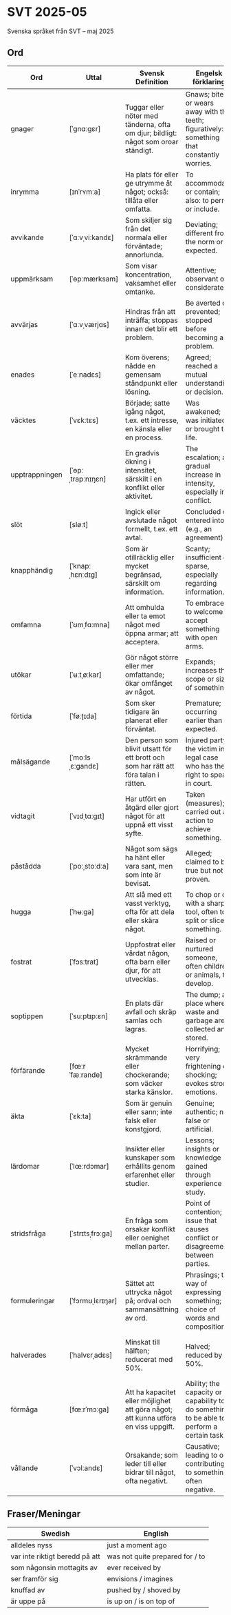# SVT 2025-05
Svenska språket från SVT – maj 2025

## Ord
| Ord          | Uttal              | Svensk Definition                                                               | Engelsk förklaring                               | Kinesisk解释             | Exempel mening                                     |
|--------------|--------------------|----------------------------------------------------------------------------------|------------------------------------------------|--------------------------|--------------------------------------------------|
| gnager | [ˈɡnɑːɡɛr]       | Tuggar eller nöter med tänderna, ofta om djur; bildligt: något som oroar ständigt. | Gnaws; bites or wears away with the teeth; figuratively: something that constantly worries. | 啃咬；（比喻）折磨，困扰。 | Oro för framtiden gnager i honom varje natt.                             |
| inrymma  | [ɪnˈrʏmːa]       | Ha plats för eller ge utrymme åt något; också: tillåta eller omfatta.  | To accommodate or contain; also: to permit or include. | 容纳，包含；也指允许，接纳。 | Lokalen kan inrymma upp till 500 personer.                                 |
| avvikande  | [ˈɑːvˌviːkandɛ]   | Som skiljer sig från det normala eller förväntade; annorlunda.           | Deviating; different from the norm or expected. | 异常的，偏离常规的，与众不同的。 | Hans avvikande åsikter väckte starka reaktioner i gruppen.                  |
| uppmärksam  | [ˈɵpːmærksam]      | Som visar koncentration, vaksamhet eller omtanke.                     | Attentive; observant or considerate.         | 留心的，注意的，体贴的。          | Hon var mycket uppmärksam på barnens behov under utflykten.                |
| avvärjas   | [ˈɑːvˌværjɑs]    | Hindras från att inträffa; stoppas innan det blir ett problem.          | Be averted or prevented; stopped before becoming a problem. | 避免，被阻止，防止。           | En större katastrof kunde avvärjas tack vare snabb insats från räddningstjänsten. |
| enades  | [ˈeːnadɛs]       | Kom överens; nådde en gemensam ståndpunkt eller lösning.              | Agreed; reached a mutual understanding or decision. | 达成一致，统一意见。          | Parterna enades om ett nytt avtal efter långa förhandlingar.              |
| väcktes | [ˈvɛkːtɛs]       | Började; satte igång något, t.ex. ett intresse, en känsla eller en process. | Was awakened; was initiated or brought to life. | 被唤起，被引发，被启动。         | Hennes nyfikenhet väcktes av den spännande dokumentären.                         |
| upptrappningen   | [ˈɵpːˌtrapːnɪŋɛn]       | En gradvis ökning i intensitet, särskilt i en konflikt eller aktivitet.  | The escalation; a gradual increase in intensity, especially in conflict. | 升级，加剧（尤指冲突或紧张局势）。 | Upptrappningen av konflikten oroade hela regionen.                              |
| slöt  | [sløːt]          | Ingick eller avslutade något formellt, t.ex. ett avtal.                | Concluded or entered into (e.g., an agreement). | 缔结，签订，达成。           | Länderna slöt ett fredsavtal efter flera månaders förhandlingar.         |
| knapphändig | [ˈknapːˌhɛnːdɪɡ]   | Som är otillräcklig eller mycket begränsad, särskilt om information. | Scanty; insufficient or sparse, especially regarding information. | 匮乏的，不充分的。           | Rapporten innehöll bara knapphändig information om händelsen.               |
| omfamna | [ˈʊmˌfɑːmna]       | Att omhulda eller ta emot något med öppna armar; att acceptera.         | To embrace; to welcome or accept something with open arms. | 拥抱，接受。               | Hon valde att omfamna förändringarna i sitt liv istället för att motstå dem.  |
| utökar  | [ˈʉːtˌøːkar]     | Gör något större eller mer omfattande; ökar omfånget av något.       | Expands; increases the scope or size of something. | 扩大，扩展，增加。         | Företaget utökar sin verksamhet till nya marknader.                      |
| förtida | [ˈføːʈɪda]        | Som sker tidigare än planerat eller förväntat.                      | Premature; occurring earlier than expected. | 提前的，过早的。              | Han gick i förtida pension vid 61 års ålder.                                |
| målsägande  | [ˈmoːlsˌɛːɡandɛ]    | Den person som blivit utsatt för ett brott och som har rätt att föra talan i rätten. | Injured party; the victim in a legal case who has the right to speak in court. | 被害人，原告（刑事案件中）。 | Målsäganden vittnade om vad som hade hänt under rånet.                             |
| vidtagit  | [ˈvɪdˌtɑːɡɪt]    | Har utfört en åtgärd eller gjort något för att uppnå ett visst syfte.     | Taken (measures); carried out an action to achieve something. | 采取了（措施），执行了。     | Myndigheten har vidtagit åtgärder för att förhindra smittspridning.           |
| påstådda  | [ˈpoːˌstoːdːa]     | Något som sägs ha hänt eller vara sant, men som inte är bevisat.               | Alleged; claimed to be true but not proven.      | 所谓的，声称的（尚未证实的）。   | Den påstådda gärningsmannen greps av polis under natten.                          |
| hugga | [ˈhʉːɡa]          | Att slå med ett vasst verktyg, ofta för att dela eller skära något.         | To chop or cut with a sharp tool, often to split or slice something. | 砍，劈，切。                | Han började hugga ved för att förbereda sig inför vintern. |
| fostrat | [ˈfɔsːtrat]       | Uppfostrat eller vårdat någon, ofta barn eller djur, för att utvecklas. | Raised or nurtured someone, often children or animals, to develop. | 抚养，培养。                | Hon har fostrat sina barn med kärlek och disciplin. |
| soptippen | [ˈsuːptɪpːɛn]       | En plats där avfall och skräp samlas och lagras. | The dump; a place where waste and garbage are collected and stored. | 垃圾场，废物堆放处。 | De gamla möblerna slängdes på soptippen. |
| förfärande | [fœːrˈfæːrande]     | Mycket skrämmande eller chockerande; som väcker starka känslor. | Horrifying; very frightening or shocking; evokes strong emotions. | 令人震惊的，令人恐惧的。       | Nyheten om olyckan var förfärande för hela byn. |
| äkta | [ˈɛkːta]          | Som är genuin eller sann; inte falsk eller konstgjord. | Genuine; authentic; not false or artificial. | 真实的，真正的。              | Han hade en äkta oro för sina vänners välbefinnande.               |                     
| lärdomar | [ˈlœːrdɔmar]       | Insikter eller kunskaper som erhållits genom erfarenhet eller studier. | Lessons; insights or knowledge gained through experience or study. | 教训，经验教训。              | De lärdomar vi drar från historien är viktiga för framtiden.    |
| stridsfråga | [ˈstrɪtsˌfrɔːɡa]     | En fråga som orsakar konflikt eller oenighet mellan parter. | Point of contention; an issue that causes conflict or disagreement between parties. | 争议问题，冲突焦点。         | Klimatförändringar har blivit en stridsfråga i politiska debatter. |
| formuleringar | [ˈfɔrmʊˌlɛrɪŋar]     | Sättet att uttrycka något på; ordval och sammansättning av ord. | Phrasings; the way of expressing something; choice of words and composition. | 表达方式，措辞。              | Hans formuleringar i brevet var mycket välvalda och tydliga. |
| halverades | [ˈhalvɛrˌadɛs]       | Minskat till hälften; reducerat med 50%. | Halved; reduced by 50%. | 减半，减少一半。              | Antalet anställda halverades på grund av ekonomiska problem. |
| förmåga | [fœːrˈmɔːɡa]        | Att ha kapacitet eller möjlighet att göra något; att kunna utföra en viss uppgift. | Ability; the capacity or capability to do something; to be able to perform a certain task. | 能力，才能。                | Hennes förmåga att lösa problem ärimponerande. |
| vållande | [ˈvɔlːandɛ]        | Orsakande; som leder till eller bidrar till något, ofta negativt. | Causative; leading to or contributing to something, often negative. | 导致，造成。                | Hans vållande av olyckan ledde till rättsliga åtgärder. |


## Fraser/Meningar

| Swedish                               | English                                  |
|---------------------------------------|------------------------------------------|
| alldeles nyss | just a moment ago  |
| var inte riktigt beredd på att      | was not quite prepared for / to          |
| som någonsin mottagits av        | ever received by                        |
| ser framför sig   | envisions / imagines      |
| knuffad av | pushed by / shoved by  |
| är uppe på |is up on / is on top of  |
